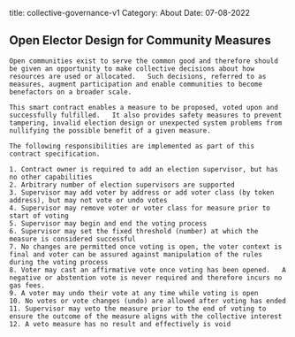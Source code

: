 title: collective-governance-v1
Category: About
Date: 07-08-2022

## Open Elector Design for Community Measures

    Open communities exist to serve the common good and therefore should be given an opportunity to make collective decisions about how resources are used or allocated.   Such decisions, referred to as measures, augment participation and enable communities to become benefactors on a broader scale.

    This smart contract enables a measure to be proposed, voted upon and successfully fulfilled.   It also provides safety measures to prevent tampering, invalid election design or unexpected system problems from nullifying the possible benefit of a given measure.

    The following responsibilities are implemented as part of this contract specification.

    1. Contract owner is required to add an election supervisor, but has no other capabilities
    2. Arbitrary number of election supervisors are supported
    3. Supervisor may add voter by address or add voter class (by token address), but may not vote or undo votes
    4. Supervisor may remove voter or voter class for measure prior to start of voting
    5. Supervisor may begin and end the voting process
    6. Supervisor may set the fixed threshold (number) at which the measure is considered successful
    7. No changes are permitted once voting is open, the voter context is final and voter can be assured against manipulation of the rules during the voting process
    8. Voter may cast an affirmative vote once voting has been opened.   A negative or abstention vote is never required and therefore incurs no gas fees.
    9. A voter may undo their vote at any time while voting is open
    10. No votes or vote changes (undo) are allowed after voting has ended
    11. Supervisor may veto the measure prior to the end of voting to ensure the outcome of the measure aligns with the collective interest
    12. A veto measure has no result and effectively is void

